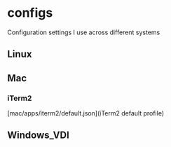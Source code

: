 # configs
Configuration settings I use across different systems

## Linux


## Mac
### iTerm2
[mac/apps/iterm2/default.json](iTerm2 default profile)

## Windows_VDI
